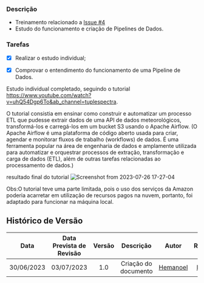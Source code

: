 
### Descrição
- Treinamento relacionado a [Issue #4](https://github.com/ResidenciaTICBrisa/05_PipelineFinatec/issues/4)
- Estudo do funcionamento e criação de Pipelines de Dados.


### Tarefas
- [x] Realizar o estudo individual;
- [x] Comprovar o entendimento do funcionamento de uma Pipeline de Dados.


Estudo individual completado, seguindo o tutorial https://www.youtube.com/watch?v=uhQ54Dgp6To&ab_channel=tuplespectra.  

O tutorial consistia em ensinar como construir e automatizar um processo ETL que pudesse extrair dados de uma API de dados meteorológicos, transformá-los  e carregá-los em um bucket S3 usando o Apache Airflow. (O Apache Airflow é uma plataforma de código aberto usada para criar, agendar e monitorar fluxos de trabalho (workflows) de dados. É uma ferramenta popular na área de engenharia de dados e amplamente utilizada para automatizar e orquestrar processos de extração, transformação e carga de dados (ETL), além de outras tarefas relacionadas ao processamento de dados.)

resultado final do tutorial
![Screenshot from 2023-07-26 17-27-04](https://github.com/ResidenciaTICBrisa/05_PipelineFinatec/assets/88113694/7ee42ce3-7e46-47c4-8d64-a3f7e30600ae)

Obs:O tutorial teve uma parte limitada, pois o uso dos serviços da Amazon poderia acarretar em utilização de recursos pagos na nuvem, portanto, foi adaptado para funcionar na máquina local.


## Histórico de Versão
|    Data    | Data Prevista de Revisão | Versão |      Descrição       |                                                                Autor                                                                 |               Revisor               |
| :--------: | :----------------------: | :----: | :------------------: | :----------------------------------------------------------------------------------------------------------------------------------: | :---------------------------------: |
| 30/06/2023 |        03/07/2023        |  1.0   | Criação do documento | [Hemanoel](https://github.com/hemanoelbritoF) | [Pedro](https://github.com/pedrobarbosaocb) |
